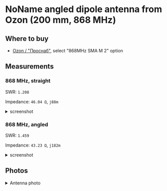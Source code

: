 # NoName angled dipole antenna from Ozon (200 mm, 868 MHz)

## Where to buy

- [Ozon / "Проснаб"](https://www.ozon.ru/product/antenna-868-mgts-lora-lorawan-2sht-upakovka-1847411655/), select "868MHz SMA M 2" option

## Measurements

### 868 MHz, straight

SWR: `1.208`

Impedance: `46.04 Ω`, `j88m`

<details>
<summary>screenshot</summary>

![measurements in straight position](images/01_straight.png)

</details>

### 868 MHz, angled

SWR: `1.459`

Impedance: `43.23 Ω`, `j182m`

<details>
<summary>screenshot</summary>

![measurements in angled position](images/02_angled_90_deg.png)

</details>

## Photos

<details>
<summary>Antenna photo</summary>

![photo](images/00_photo.jpg)

</details>
